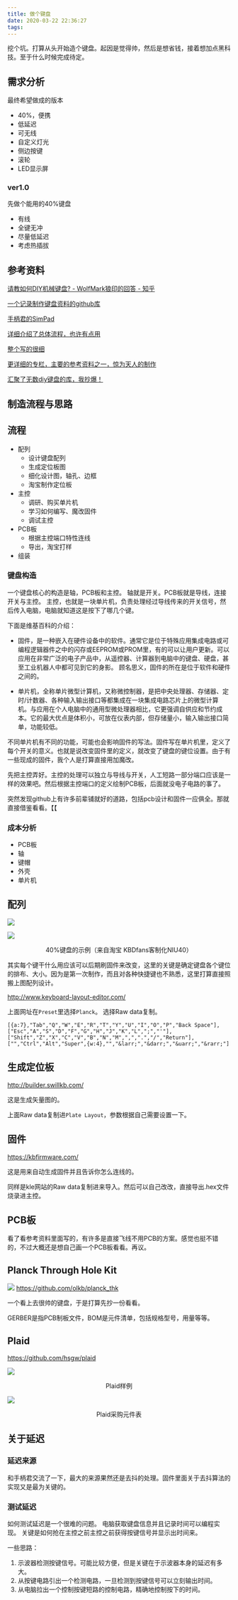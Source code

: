 ```yaml
---
title: 做个键盘
date: 2020-03-22 22:36:27
tags:
---
```


挖个坑。打算从头开始造个键盘。起因是觉得帅，然后是想省钱，接着想加点黑科技。至于什么时候完成待定。

<!-- more -->

## 需求分析
最终希望做成的版本
- 40%，便携
- 低延迟
- 可无线
- 自定义灯光
- 侧边按键
- 滚轮
- LED显示屏

### ver1.0
先做个能用的40%键盘
- 有线
- 全键无冲
- 尽量低延迟
- 考虑热插拔


## 参考资料
[请教如何DIY机械键盘? - WolfMark狼印的回答 - 知乎](https://www.zhihu.com/question/35172314/answer/710111348)


[一个记录制作键盘资料的github库](https://github.com/yangzigy/yz_keyboard)


[手柄君的SimPad](https://www.bysb.net/3663.html)

[详细介绍了总体流程，也许有点用](https://post.smzdm.com/p/498050/)

[整个写的很细](https://zhuanlan.zhihu.com/p/41285686)

[更详细的专栏，主要的参考资料之一，惊为天人的制作](https://zhuanlan.zhihu.com/p/79114621)

[汇聚了无数diy键盘的库，我抄爆！](https://github.com/help-14/mechanical-keyboard)

## 制造流程与思路

## 流程
- 配列
    - 设计键盘配列
    - 生成定位板图
    - 细化设计图，轴孔、边框
    - 淘宝制作定位板
- 主控
    - 调研、购买单片机
    - 学习如何编写、魔改固件
    - 调试主控
- PCB板
    - 根据主控端口特性连线
    - 导出，淘宝打样
- 组装

### 键盘构造
一个键盘核心的构造是轴，PCB板和主控。
轴就是开关。PCB板就是导线，连接开关与主控。
主控，也就是一块单片机，负责处理经过导线传来的开关信号，然后传入电脑，电脑就知道这是按下了哪几个键。

下面是维基百科的介绍：

- 固件，是一种嵌入在硬件设备中的软件。通常它是位于特殊应用集成电路或可编程逻辑器件之中的闪存或EEPROM或PROM里，有的可以让用户更新。可以应用在非常广泛的电子产品中，从遥控器、计算器到电脑中的键盘、硬盘，甚至工业机器人中都可见到它的身影。 顾名思义，固件的所在是位于软件和硬件之间的。

- 单片机，全称单片微型计算机，又称微控制器，是把中央处理器、存储器、定时/计数器、各种输入输出接口等都集成在一块集成电路芯片上的微型计算机。与应用在个人电脑中的通用型微处理器相比，它更强调自供应和节约成本。它的最大优点是体积小，可放在仪表内部，但存储量小，输入输出接口简单，功能较低。


不同单片机有不同的功能，可能也会影响固件的写法。固件写在单片机里，定义了每个开关的意义。也就是说改变固件里的定义，就改变了键盘的键位设置。由于有一些现成的固件，我个人是打算直接用加魔改。

先把主控弄好。主控的处理可以独立与导线与开关，人工短路一部分端口应该是一样的效果吧。然后根据主控端口的定义绘制PCB板，后面就没电子电路的事了。

突然发现github上有许多前辈铺就好的道路，包括pcb设计和固件一应俱全。那就直接借鉴看看。【【

### 成本分析
- PCB板
- 轴
- 键帽
- 外壳
- 单片机

## 配列

<!-- 40%键盘的标准配列（？） -->
<!-- https://imgchr.com/i/8OumIe -->
<!-- https://imgchr.com/i/8O8LH1 -->
<!-- https://imgchr.com/i/GSbKwq -->
<!-- https://imgchr.com/i/GSbMT0 -->
![](https://s1.ax1x.com/2020/03/26/GSbKwq.jpg )

![](https://s1.ax1x.com/2020/03/26/GSbMT0.jpg)

<center>40%键盘的示例（来自淘宝 KBDfans客制化NIU40）</center>

其实每个键干什么用应该可以后期刷固件来改变，这里的关键是确定键盘各个键位的排布、大小。因为是第一次制作，而且对各种快捷键也不熟悉，这里打算直接照搬上图配列设计。

http://www.keyboard-layout-editor.com/

上面网址在`Preset`里选择`Planck`。
选择Raw data复制。

    [{a:7},"Tab","Q","W","E","R","T","Y","U","I","O","P","Back Space"],
    ["Esc","A","S","D","F","G","H","J","K","L",";","'"],
    ["Shift","Z","X","C","V","B","N","M",",",".","/","Return"],
    ["","Ctrl","Alt","Super",{w:4},"","&larr;","&darr;","&uarr;","&rarr;"]

## 生成定位板
http://builder.swillkb.com/

这是生成矢量图的。

上面Raw data复制进`Plate Layout`，参数根据自己需要设置一下。

## 固件
https://kbfirmware.com/

这是用来自动生成固件并且告诉你怎么连线的。

同样是kle网站的Raw data复制进来导入。然后可以自己改改，直接导出.hex文件烧录进主控。

## PCB板
看了看参考资料里面写的，有许多是直接飞线不用PCB的方案。感觉也挺不错的，不过大概还是想自己画一个PCB板看看。再议。



## Planck Through Hole Kit
<!-- https://imgchr.com/i/G9VU1g -->
![](https://s1.ax1x.com/2020/03/26/G9VU1g.jpg)
https://github.com/olkb/planck_thk

一个看上去很帅的键盘，于是打算先抄一份看看。

GERBER是指PCB制板文件，BOM是元件清单，包括规格型号，用量等等。

## Plaid
https://github.com/hsgw/plaid

<!-- https://imgchr.com/i/G94Mxs -->
![](https://s1.ax1x.com/2020/03/27/G94Mxs.png)
<center>Plaid样例</center>

<!-- https://imgchr.com/i/G94nPg -->
![](https://s1.ax1x.com/2020/03/27/G94nPg.png)
<center>Plaid采购元件表</center>

## 关于延迟

### 延迟来源
和手柄君交流了一下，最大的来源果然还是去抖的处理。固件里面关于去抖算法的实现又是最为关键的。

### 测试延迟
如何测试延迟是一个很难的问题。
电脑获取键盘信息并且记录时间可以编程实现。
关键是如何抢在主控之前主控之前获得按键信号并显示出时间来。

一些思路：
1. 示波器检测按键信号。可能比较方便，但是关键在于示波器本身的延迟有多大。
2. 从按键电路引出一个检测电路，一旦检测到按键信号可以立刻输出时间。
3. 从电脑拉出一个控制按键短路的控制电路，精确地控制按下的时间。
